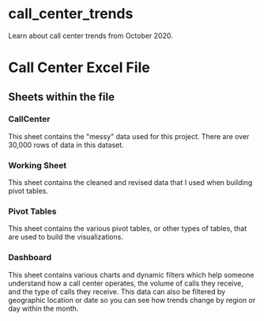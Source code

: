# call_center_trends
Learn about call center trends from October 2020. 

# Call Center Excel File
## Sheets within the file
### CallCenter
This sheet contains the "messy" data used for this project. There are over 30,000 rows of data in this dataset.

### Working Sheet
This sheet contains the cleaned and revised data that I used when building pivot tables.

### Pivot Tables
This sheet contains the various pivot tables, or other types of tables, that are used to build the visualizations.

### Dashboard
This sheet contains various charts and dynamic filters which help someone understand how a call center operates, the volume of calls they receive, and the type of calls they receive. This data can also be filtered by geographic location or date so you can see how trends change by region or day within the month.
